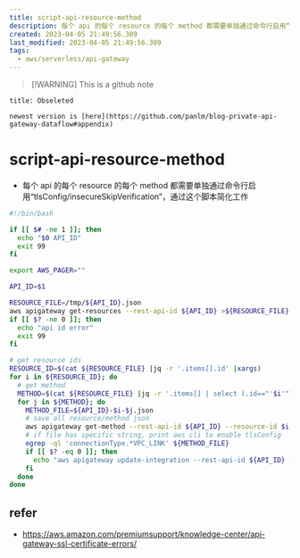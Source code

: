 ```yaml
---
title: script-api-resource-method
description: 每个 api 的每个 resource 的每个 method 都需要单独通过命令行启用“tlsConfig/insecureSkipVerification”，通过这个脚本简化工作
created: 2023-04-05 21:49:56.309
last_modified: 2023-04-05 21:49:56.309
tags:
  - aws/serverless/api-gateway
---
```

> [!WARNING] This is a github note

```ad-attention
title: Obseleted

newest version is [here](https://github.com/panlm/blog-private-api-gateway-dataflow#appendix)
```

# script-api-resource-method
- 每个 api 的每个 resource 的每个 method 都需要单独通过命令行启用“tlsConfig/insecureSkipVerification”，通过这个脚本简化工作

```sh
#!/bin/bash

if [[ $# -ne 1 ]]; then
  echo "$0 API_ID"
  exit 99
fi

export AWS_PAGER=""

API_ID=$1

RESOURCE_FILE=/tmp/${API_ID}.json
aws apigateway get-resources --rest-api-id ${API_ID} >${RESOURCE_FILE}
if [[ $? -ne 0 ]]; then
  echo "api id error"
  exit 99
fi

# get resource ids
RESOURCE_ID=$(cat ${RESOURCE_FILE} |jq -r '.items[].id' |xargs)
for i in ${RESOURCE_ID}; do
  # get method
  METHOD=$(cat ${RESOURCE_FILE} |jq -r '.items[] | select (.id=="'$i'") | .resourceMethods|keys[]' |xargs)
  for j in ${METHOD}; do
    METHOD_FILE=${API_ID}-$i-$j.json
    # save all resource/method json
    aws apigateway get-method --rest-api-id ${API_ID} --resource-id $i --http-method $j > ${METHOD_FILE}
    # if file has specific string, print aws cli to enable tlsConfig
    egrep -ql 'connectionType.*VPC_LINK' ${METHOD_FILE}
    if [[ $? -eq 0 ]]; then
      echo "aws apigateway update-integration --rest-api-id ${API_ID} --resource-id $i --http-method $j --patch-operations \"op='replace',path='/tlsConfig/insecureSkipVerification',value=true\""
    fi
  done
done


```


## refer
- https://aws.amazon.com/premiumsupport/knowledge-center/api-gateway-ssl-certificate-errors/



